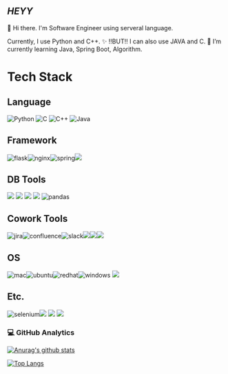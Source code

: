 ## _HEYY_
👋 Hi there. 
I'm Software Engineer using serveral language.

Currently, I use Python and C++. 
✨ !!BUT!! I can also use JAVA and C.
🌱 I’m currently learning Java, Spring Boot, Algorithm.
 
# Tech Stack

## Language
![Python](https://img.shields.io/badge/python-3776AB?style=flat-square&logo=python&logoColor=white)
![C](https://img.shields.io/badge/C-A8B9CC?style=flat-square&logo=C&logoColor=white)
![C++](https://img.shields.io/badge/C++-00599C?style=flat-square&logo=Cplusplus&logoColor=white)
![Java](https://img.shields.io/badge/java-007396?style=flat-square&logo=Java&logoColor=white)

## Framework
![flask](https://img.shields.io/badge/flask-000000C?style=flat-square&logo=flask&logoColor=white)![nginx](https://img.shields.io/badge/nginx-009639C?style=flat-square&logo=nginx&logoColor=white)![spring](https://img.shields.io/badge/spring-43B02A?style=flat-square&logo=spring&logoColor=white)<img src="https://img.shields.io/badge/Android-3DDC84?style=flat-square&logo=Android&logoColor=white"/>

## DB Tools
<img src="https://img.shields.io/badge/MySQL-4479A1?style=flat-square&logo=MySQL&logoColor=white"/> <img src="https://img.shields.io/badge/MariaDB-003545?style=flat-square&logo=MariaDB&logoColor=white"/> <img src="https://img.shields.io/badge/PostgreSQL-4169E1?style=flat-square&logo=PostgreSQL&logoColor=white"/> <img src="https://img.shields.io/badge/Redis-DC382D?style=flat-square&logo=Redis&logoColor=white"/> ![pandas](https://img.shields.io/badge/pandas-50458C?style=flat-square&logo=pandas&logoColor=white)

## Cowork Tools
![jira](https://img.shields.io/badge/jira-0052CC?style=flat-square&logo=jira&logoColor=white)![confluence](https://img.shields.io/badge/confluence-172B4D?style=flat-square&logo=confluence&logoColor=white)![slack](https://img.shields.io/badge/slack-4A154B?style=flat-square&logo=slack&logoColor=white)<img src="https://img.shields.io/badge/Notion-000000?style=flat-square&logo=Notion&logoColor=white"/><img src="https://img.shields.io/badge/GitHub-181717?style=flat-square&logo=GitHub&logoColor=white"/><img src="https://img.shields.io/badge/Telegram-26A5E4?style=flat-square&logo=Telegram&logoColor=white"/> 

## OS
![mac](https://img.shields.io/badge/mac-000000?style=flat-square&logo=macos&logoColor=white)![ubuntu](https://img.shields.io/badge/ubuntu-E95420?style=flat-square&logo=ubuntu&logoColor=white)![redhat](https://img.shields.io/badge/redhat-EE0000?style=flat-square&logo=redhat&logoColor=white)![windows](https://img.shields.io/badge/windows-0078D6?style=flat-square&logo=windows&logoColor=white) <img src="https://img.shields.io/badge/RaspberryPi-A22846?style=flat-square&logo=RaspberryPi&logoColor=white"/> 

## Etc.
![selenium](https://img.shields.io/badge/selenium-43B02A?style=flat-square&logo=selenium&logoColor=white)<img src="https://img.shields.io/badge/Firebase-FFCA28?style=flat-square&logo=Firebase&logoColor=white"/> <img src="https://img.shields.io/badge/GoogleAds-4285F48?style=flat-square&logo=GoogleAds&logoColor=white"/>  <img src="https://img.shields.io/badge/TorBrowser-7D4698?style=flat-square&logo=TorBrowser&logoColor=white"/> 

### 💻  GitHub Analytics

 [![Anurag's github stats](https://github-readme-stats.vercel.app/api?username=jiheyy&layout=compact&theme=dark)](https://github.com/anuraghazra/github-readme-stats)
 
 [![Top Langs](https://github-readme-stats.vercel.app/api/top-langs/?username=jiheyy&layout=compact&theme=dark)](https://github.com/anuraghazra/github-readme-stats)

